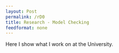 ```yaml
---
layout: Post
permalink: /rD0
title: Research - Model Checking
feedformat: none
---
```


Here I show what I work on at the University.